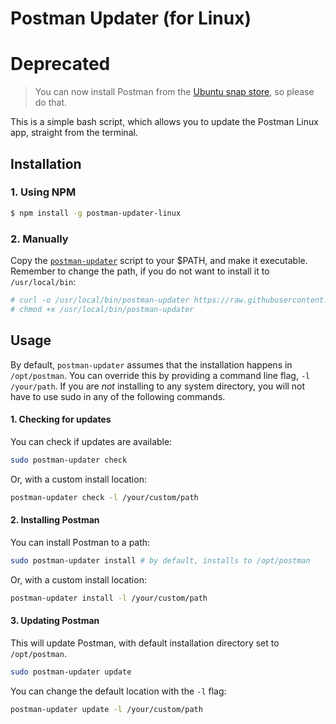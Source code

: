 # Postman Updater (for Linux)

# Deprecated

> You can now install Postman from the [Ubuntu snap store](https://snapcraft.io/postman), so please do that. 

This is a simple bash script, which allows you to update the Postman Linux app,
straight from the terminal.

## Installation

### 1. Using NPM
```bash
$ npm install -g postman-updater-linux
```

### 2. Manually

Copy the [`postman-updater`](https://github.com/czardoz/postman-updater-linux/blob/master/bin/postman-updater) script
to your $PATH, and make it executable. Remember to change the path, if you
do not want to install it to `/usr/local/bin`:

```bash
# curl -o /usr/local/bin/postman-updater https://raw.githubusercontent.com/postmanlabs/postman-updater-linux/master/bin/postman-updater
# chmod +x /usr/local/bin/postman-updater
```

## Usage

By default, `postman-updater` assumes that the installation happens in `/opt/postman`. You can
override this by providing a command line flag, `-l /your/path`. If you are _not_ installing to any 
system directory, you will not have to use sudo in any of the following commands.

#### 1. Checking for updates

You can check if updates are available:
```bash
sudo postman-updater check
```

Or, with a custom install location:
```bash
postman-updater check -l /your/custom/path
```

#### 2. Installing Postman

You can install Postman to a path:
```bash
sudo postman-updater install # by default, installs to /opt/postman
```

Or, with a custom install location:
```bash
postman-updater install -l /your/custom/path
```

#### 3. Updating Postman

This will update Postman, with default installation directory set to `/opt/postman`.

```bash
sudo postman-updater update
```

You can change the default location with the `-l` flag:

```bash
postman-updater update -l /your/custom/path
```
